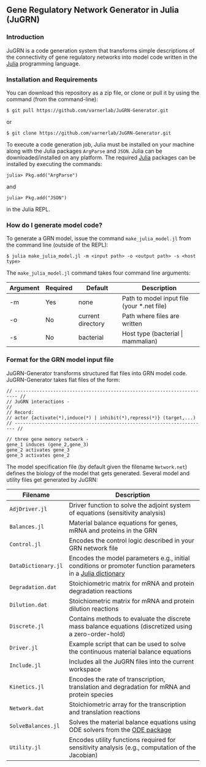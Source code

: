 ## Gene Regulatory Network Generator in Julia (JuGRN)

### Introduction ###
JuGRN is a code generation system that transforms simple descriptions of the connectivity of gene regulatory networks into model code written in the [Julia](http://julialang.org) programming language.

### Installation and Requirements
You can download this repository as a zip file, or clone or pull it by using the command (from the command-line):

	$ git pull https://github.com/varnerlab/JuGRN-Generator.git

or

	$ git clone https://github.com/varnerlab/JuGRN-Generator.git

To execute a code generation job, Julia must be installed on your machine along with the Julia packages ``ArgParse`` and ``JSON``.
Julia can be downloaded/installed on any platform.
The required [Julia](http://julialang.org) packages can be installed by executing the commands:

	julia> Pkg.add("ArgParse")

and

	julia> Pkg.add("JSON")

in the Julia REPL.  

### How do I generate model code? ###
To generate a GRN model, issue the command ``make_julia_model.jl`` from the command line (outside of the REPL):

	$ julia make_julia_model.jl -m <input path> -o <output path> -s <host type>

The ``make_julia_model.jl`` command takes four command line arguments:

Argument | Required | Default | Description
--- | --- | --- | ---
-m | Yes	| none | Path to model input file (your \*.net file)
-o | No	| current directory | Path where files are written
-s | No	| bacterial | Host type (bacterial \| mammalian)

### Format for the GRN model input file ###
JuGRN-Generator transforms structured flat files into GRN model code. JuGRN-Generator takes flat files of the form:

~~~
// ----------------------------------------------------------------------- //
// JuGRN interactions -
//
// Record:
// actor {activate(*),induce(*) | inhibit(*),repress(*)} (target,...)
// ---------------------------------------------------------------------- //

// three gene memory network -
gene_1 induces (gene_2,gene_3)
gene_2 activates gene_3
gene_3 activates gene_2

~~~

The model specification file (by default given the filename `Network.net`) defines the biology of the model that gets generated.
Several model and utility files get generated by JuGRN:

Filename | Description
--- | ---
``AdjDriver.jl`` | Driver function to solve the adjoint system of equations (sensitivity analysis)
``Balances.jl`` | Material balance equations for genes, mRNA and proteins in the GRN
``Control.jl`` | Encodes the control logic described in your GRN network file
``DataDictionary.jl`` | Encodes the model parameters e.g., initial conditions or promoter function parameters in a [Julia dictionary](https://docs.julialang.org/en/stable/stdlib/collections/#Base.Dict)
``Degradation.dat`` | Stoichiometric matrix for mRNA and protein degradation reactions
``Dilution.dat`` | Stoichiometric matrix for mRNA and protein dilution reactions
``Discrete.jl`` | Contains methods to evaluate the discrete mass balance equations (discretized using a zero-order-hold)
``Driver.jl`` | Example script that can be used to solve the continuous material balance equations
``Include.jl`` | Includes all the JuGRN files into the current workspace
``Kinetics.jl`` | Encodes the rate of transcription, translation and degradation for mRNA and protein species
``Network.dat`` | Stoichiometric array for the transcription and translation reactions
``SolveBalances.jl`` | Solves the material balance equations using ODE solvers from the [ODE package](https://github.com/JuliaDiffEq/ODE.jl)
``Utility.jl`` | Encodes utility functions required for sensitivity analysis (e.g., computation of the Jacobian)
